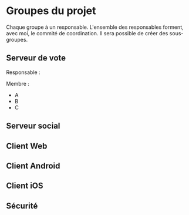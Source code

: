 # Groupes du projet

Chaque groupe à un responsable. L'ensemble des responsables forment, avec moi, le commité de coordination.
Il sera possible de créer des sous-groupes.

## Serveur de vote

Responsable : 

Membre :

* A
* B
* C

## Serveur social

## Client Web

## Client Android

## Client iOS

## Sécurité

